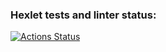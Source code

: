 ### Hexlet tests and linter status:
[![Actions Status](https://github.com/dlgv24/php-project-9/actions/workflows/hexlet-check.yml/badge.svg)](https://github.com/dlgv24/php-project-9/actions)